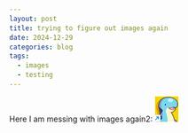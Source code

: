 ```yaml
---
layout: post
title: trying to figure out images again
date: 2024-12-29
categories: blog
tags:
  - images
  - testing
---
```

Here I am messing with images again2: ![Alt Text](/assets/images/Pasted%20image%2020241229163410.png)